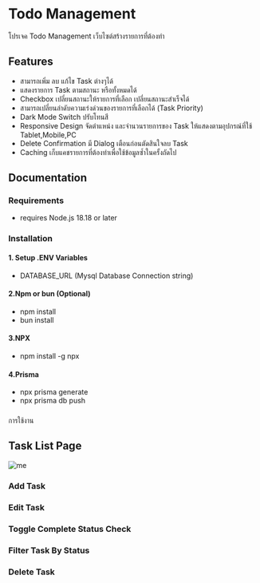 # Todo Management
โปรเจค Todo Management เว็บไซต์สร้างรายการที่ต้องทำ
## Features
- สามารถเพิ่ม ลบ แก้ไข Task ต่างๆได้
- แสดงรายการ Task ตามสถานะ หรือทั้งหมดได้
- Checkbox เปลี่ยนสถานะให้รายการที่เลือก เปลี่ยนสถานะสำเร็จได้
- สามารถเปลี่ยนลำดับความเร่งด่วนของรายการที่เลือกได้ (Task Priority)
- Dark Mode Switch ปรับโทนสี
- Responsive Design จัดตำแหน่ง และจำนวนรายการของ Task ให้แสดงตามอุปกรณ์ที่ใช้ Tablet,Mobile,PC
- Delete Confirmation มี Dialog เตือนก่อนตัดสินใจลบ Task
- Caching เก็บแคชรายการที่ต้องทำเพื่อใช้ข้อมูลซ้ำในครั้งถัดไป


## Documentation
  
### Requirements
- requires Node.js 18.18 or later


### Installation

#### 1. Setup .ENV Variables
- DATABASE_URL (Mysql Database Connection string)

#### 2.Npm or bun (Optional)
- npm install
- bun install
#### 3.NPX
- npm install -g npx
#### 4.Prisma
- npx prisma generate
- npx prisma db push
###

การใช้งาน
## Task List Page
![me]([https://github.com/Daisyliu6/Daisyliu6/blob/master/me.gif](https://github.com/ThunPao/todowebapp/blob/master/documentation/list.webp))
### Add Task

### Edit Task

### Toggle Complete Status Check

### Filter Task By Status

### Delete Task


